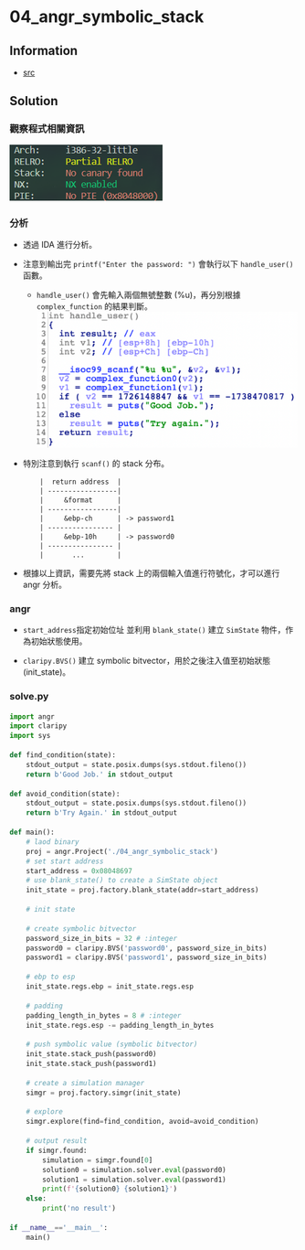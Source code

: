 # 04_angr_symbolic_stack

## Information

- [src](https://github.com/jakespringer/angr_ctf)

## Solution

### 觀察程式相關資訊

![](image/1.png)

### 分析

- 透過 IDA 進行分析。

- 注意到輸出完 `printf("Enter the password: ")` 會執行以下 `handle_user() ` 函數。
    - `handle_user()` 會先輸入兩個無號整數 (%u)，再分別根據 `complex_function` 的結果判斷。
    ![](image/3.png)

- 特別注意到執行 `scanf()` 的 stack 分布。
    ```
        |  return address  |
        | -----------------|
        |     &format      |
        | -----------------|
        |     &ebp-ch      | -> password1
        | ---------------- | 
        |     &ebp-10h     | -> password0
        | ---------------- |
        |       ...        |
    ```

- 根據以上資訊，需要先將 stack 上的兩個輸入值進行符號化，才可以進行 angr 分析。

### angr

- `start_address`指定初始位址 並利用 `blank_state()` 建立 `SimState` 物件，作為初始狀態使用。

- `claripy.BVS()` 建立 symbolic bitvector，用於之後注入值至初始狀態(init_state)。

### solve.py
```py
import angr
import claripy
import sys

def find_condition(state):
    stdout_output = state.posix.dumps(sys.stdout.fileno())
    return b'Good Job.' in stdout_output

def avoid_condition(state):
    stdout_output = state.posix.dumps(sys.stdout.fileno())
    return b'Try Again.' in stdout_output

def main():
    # laod binary
    proj = angr.Project('./04_angr_symbolic_stack')
    # set start address
    start_address = 0x08048697
    # use blank_state() to create a SimState object
    init_state = proj.factory.blank_state(addr=start_address)

    # init state

    # create symbolic bitvector        
    password_size_in_bits = 32 # :integer
    password0 = claripy.BVS('password0', password_size_in_bits)
    password1 = claripy.BVS('password1', password_size_in_bits)

    # ebp to esp
    init_state.regs.ebp = init_state.regs.esp
  
    # padding
    padding_length_in_bytes = 8 # :integer
    init_state.regs.esp -= padding_length_in_bytes

    # push symbolic value (symbolic bitvector)
    init_state.stack_push(password0)
    init_state.stack_push(password1)

    # create a simulation manager
    simgr = proj.factory.simgr(init_state)

    # explore
    simgr.explore(find=find_condition, avoid=avoid_condition)

    # output result    
    if simgr.found:
        simulation = simgr.found[0]
        solution0 = simulation.solver.eval(password0)
        solution1 = simulation.solver.eval(password1)
        print(f'{solution0} {solution1}')
    else:
        print('no result')

if __name__=='__main__':
    main()
```